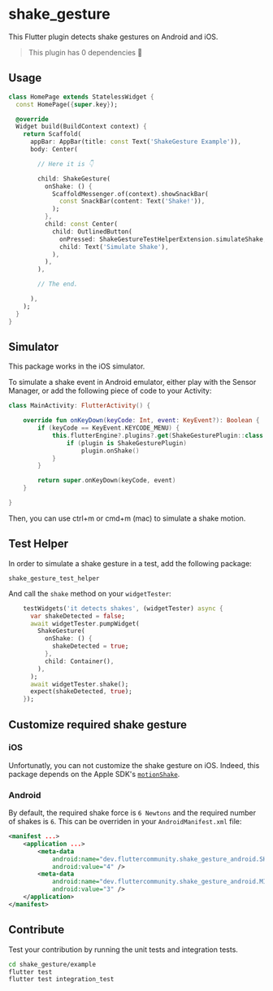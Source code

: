 # shake_gesture

This Flutter plugin detects shake gestures on Android and iOS.

> This plugin has 0 dependencies 🚀

## Usage

```dart
class HomePage extends StatelessWidget {
  const HomePage({super.key});

  @override
  Widget build(BuildContext context) {
    return Scaffold(
      appBar: AppBar(title: const Text('ShakeGesture Example')),
      body: Center(

		// Here it is 👇

        child: ShakeGesture(
          onShake: () {
            ScaffoldMessenger.of(context).showSnackBar(
              const SnackBar(content: Text('Shake!')),
            );
          },
          child: const Center(
            child: OutlinedButton(
              onPressed: ShakeGestureTestHelperExtension.simulateShake,
              child: Text('Simulate Shake'),
            ),
          ),
        ),

		// The end.

      ),
    );
  }
}
```

## Simulator

This package works in the iOS simulator.

To simulate a shake event in Android emulator, either play with the Sensor Manager, or add the following piece of code to your Activity:

```kotlin
class MainActivity: FlutterActivity() {

    override fun onKeyDown(keyCode: Int, event: KeyEvent?): Boolean {
        if (keyCode == KeyEvent.KEYCODE_MENU) {
            this.flutterEngine?.plugins?.get(ShakeGesturePlugin::class.java).let { plugin ->
                if (plugin is ShakeGesturePlugin)
                    plugin.onShake()
            }
        }

        return super.onKeyDown(keyCode, event)
    }

}
```

Then, you can use ctrl+m or cmd+m (mac) to simulate a shake motion.

## Test Helper

In order to simulate a shake gesture in a test, add the following package:

`shake_gesture_test_helper`

And call the `shake` method on your `widgetTester`:

```dart
    testWidgets('it detects shakes', (widgetTester) async {
      var shakeDetected = false;
      await widgetTester.pumpWidget(
        ShakeGesture(
          onShake: () {
            shakeDetected = true;
          },
          child: Container(),
        ),
      );
      await widgetTester.shake();
      expect(shakeDetected, true);
    });
```

## Customize required shake gesture

### iOS

Unfortunatly, you can not customize the shake gesture on iOS.
Indeed, this package depends on the Apple SDK's [`motionShake`](https://developer.apple.com/documentation/uikit/uievent/eventsubtype/motionshake).

### Android

By default, the required shake force is `6 Newtons` and the required number of shakes is `6`.
This can be overriden in your `AndroidManifest.xml` file:

```xml
<manifest ...>
    <application ...>
        <meta-data
            android:name="dev.fluttercommunity.shake_gesture_android.SHAKE_FORCE"
            android:value="4" />
        <meta-data
            android:name="dev.fluttercommunity.shake_gesture_android.MIN_NUM_SHAKES"
            android:value="3" />
    </application>
</manifest>
```

## Contribute

Test your contribution by running the unit tests and integration tests.

```sh
cd shake_gesture/example
flutter test
flutter test integration_test
```
